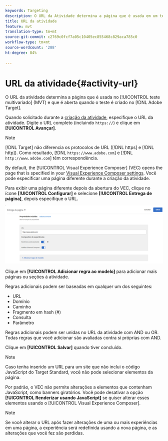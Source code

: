 ```yaml
---
keywords: Targeting
description: O URL da Atividade determina a página que é usada em um teste multivariado Adobe Target (MVT) e que é aberta quando o teste é projetado no Adobe Target.
title: URL da atividade
feature: mvt
translation-type: tm+mt
source-git-commit: c2769c0fcf7a05c10405ec855468c829aca785c0
workflow-type: tm+mt
source-wordcount: '288'
ht-degree: 84%

---
```



# URL da atividade{#activity-url}

O URL da atividade determina a página que é usada no [!UICONTROL teste multivariado] (MVT) e que é aberta quando o teste é criado no [!DNL Adobe Target].

Quando solicitado durante a [criação da atividade](/help/c-activities/c-multivariate-testing/t-create-multivariate-test/create-multivariate-test.md), especifique o URL da atividade. Digite o URL completo (incluindo `https://`) e clique em **[!UICONTROL Avançar]**.

>[!NOTE]
>
>[!DNL Target] não diferencia os protocolos de URL ([!DNL https] e [!DNL http]). Como resultado, [!DNL `https://www.adobe.com`] e [!DNL `http://www.adobe.com`] têm correspondência.

By default, the [!UICONTROL Visual Experience Composer] (VEC) opens the page that is specified in your [Visual Experience Composer settings](/help/administrating-target/visual-experience-composer-set-up.md). Você pode especificar uma página diferente durante a criação da atividade.

Para exibir uma página diferente depois da abertura do VEC, clique no ícone **[!UICONTROL Configurar]** e selecione **[!UICONTROL Entrega de página]**, depois especifique o URL.

![Caixa de diálogo Entrega de página](/help/c-activities/c-multivariate-testing/t-create-multivariate-test/assets/url-config.png)

Clique em **[!UICONTROL Adicionar regra ao modelo]** para adicionar mais páginas ou seções à atividade.

Regras adicionais podem ser baseadas em qualquer um dos seguintes:

* URL
* Domínio
* Caminho
* Fragmento em hash (#)
* Consulta
* Parâmetro

Regras adicionais podem ser unidas no URL da atividade com AND ou OR. Todas regras que você adicionar são avaliadas contra si próprias com AND.

Clique em **[!UICONTROL Salvar]** quando tiver concluído.

>[!NOTE]
>
>Caso tenha inserido um URL para um site que não inclui o código JavaScript do Target Standard, você não pode selecionar elementos da página.

Por padrão, o VEC não permite alterações a elementos que contenham JavaScript, como banners giratórios. Você pode desativar a opção **[!UICONTROL Renderizar usando JavaScript]** se quiser alterar esses elementos usando o [!UICONTROL Visual Experience Composer].

>[!NOTE]
>
>Se você alterar o URL após fazer alterações de uma ou mais experiências em uma página, a experiência será redefinida usando a nova página, e as alterações que você fez são perdidas.